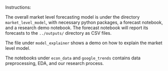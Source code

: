 Instructions:

The overall market level forecasting model is under the directory `market_level_model`, with necessary python packages, a forecast notebook, and a research demo notebook. The forecast notebook will report its forecasts to the `../outputs/` directory as CSV files. 

The file under `model_explainer` shows a demo on how to explain the market level model.

The notebooks under `econ_data` and `google_trends` contains data preprocessing, EDA, and our research process.
